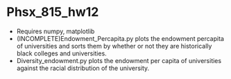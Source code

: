 # Phsx_815_hw12
- Requires numpy, matplotlib
- (INCOMPLETE)Endowment_Percapita.py plots the endowment percapita of universities and sorts them by whether or not they are historically black colleges and universities.
- Diversity_endowment.py plots the endowment per capita of universities against the racial distribution of the university.
 

